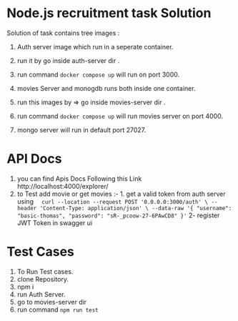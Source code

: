 # Node.js recruitment task Solution

Solution of task contains tree images :

1. Auth server image which run in a seperate container.
  1. run it by go inside auth-server dir .
  2. run command `docker compose up` will run on port 3000.

1. movies Server and monogdb runs both inside one container.
  1. run this images by =>  go inside movies-server dir .
  2. run command `docker compose up` will run movies server on port 4000.
  3. mongo server will run in default port 27027.

# API Docs
 
1. you can find Apis Docs Following this Link http://localhost:4000/explorer/ 
  1. to Test add movie or get movies :-
    1. get a valid token from auth server using
       `  curl --location --request POST '0.0.0.0:3000/auth' \
          --header 'Content-Type: application/json' \
          --data-raw '{
         "username": "basic-thomas",
         "password": "sR-_pcoow-27-6PAwCD8"
        }'` 
     2- register JWT Token in swagger ui    
  
# Test Cases 
1. To Run Test cases.
  1. clone Repository.
  2. npm i
  3. run Auth Server.
  4. go to movies-server dir
  5. run command `npm run test`
